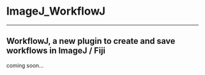 # ImageJ_WorkflowJ
---
WorkflowJ, a new plugin to create and save workflows in ImageJ / Fiji
---
coming soon...
